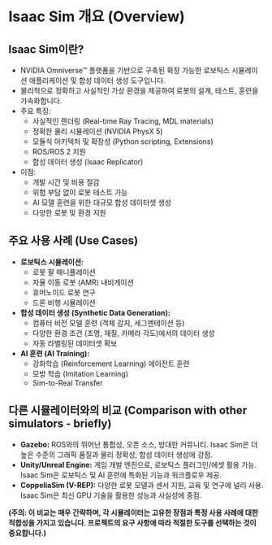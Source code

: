 # Isaac Sim 개요 (Overview)

<!--
    A.  **Overview**
        *   What is Isaac Sim? Key features and benefits.
        *   Use cases (robotics simulation, synthetic data, AI training).
        *   Comparison with other simulators (briefly).
-->

## Isaac Sim이란?
<!-- What is Isaac Sim? Key features and benefits. -->
*   NVIDIA Omniverse™ 플랫폼을 기반으로 구축된 확장 가능한 로보틱스 시뮬레이션 애플리케이션 및 합성 데이터 생성 도구입니다.
*   물리적으로 정확하고 사실적인 가상 환경을 제공하여 로봇의 설계, 테스트, 훈련을 가속화합니다.
*   주요 특징:
    *   사실적인 렌더링 (Real-time Ray Tracing, MDL materials)
    *   정확한 물리 시뮬레이션 (NVIDIA PhysX 5)
    *   모듈식 아키텍처 및 확장성 (Python scripting, Extensions)
    *   ROS/ROS 2 지원
    *   합성 데이터 생성 (Isaac Replicator)
*   이점:
    *   개발 시간 및 비용 절감
    *   위험 부담 없이 로봇 테스트 가능
    *   AI 모델 훈련을 위한 대규모 합성 데이터셋 생성
    *   다양한 로봇 및 환경 지원

## 주요 사용 사례 (Use Cases)
<!-- Use cases (robotics simulation, synthetic data, AI training). -->
*   **로보틱스 시뮬레이션:**
    *   로봇 팔 매니퓰레이션
    *   자율 이동 로봇 (AMR) 내비게이션
    *   휴머노이드 로봇 연구
    *   드론 비행 시뮬레이션
*   **합성 데이터 생성 (Synthetic Data Generation):**
    *   컴퓨터 비전 모델 훈련 (객체 감지, 세그멘테이션 등)
    *   다양한 환경 조건 (조명, 재질, 카메라 각도)에서의 데이터 생성
    *   자동 라벨링된 데이터셋 확보
*   **AI 훈련 (AI Training):**
    *   강화학습 (Reinforcement Learning) 에이전트 훈련
    *   모방 학습 (Imitation Learning)
    *   Sim-to-Real Transfer

## 다른 시뮬레이터와의 비교 (Comparison with other simulators - briefly)
<!-- Comparison with other simulators (briefly). -->
*   **Gazebo:** ROS와의 뛰어난 통합성, 오픈 소스, 방대한 커뮤니티. Isaac Sim은 더 높은 수준의 그래픽 품질과 물리 정확성, 합성 데이터 생성에 강점.
*   **Unity/Unreal Engine:** 게임 개발 엔진으로, 로보틱스 플러그인/에셋 활용 가능. Isaac Sim은 로보틱스 및 AI 훈련에 특화된 기능과 워크플로우 제공.
*   **CoppeliaSim (V-REP):** 다양한 로봇 모델과 센서 지원, 교육 및 연구에 널리 사용. Isaac Sim은 최신 GPU 기술을 활용한 성능과 사실성에 중점.

**(주의: 이 비교는 매우 간략하며, 각 시뮬레이터는 고유한 장점과 특정 사용 사례에 대한 적합성을 가지고 있습니다. 프로젝트의 요구 사항에 따라 적절한 도구를 선택하는 것이 중요합니다.)**
